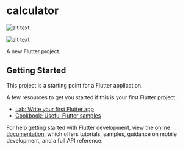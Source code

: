 # calculator


![alt text](https://drive.google.com/file/d/18lI4f0b2QRYOZUd0XYp5pdadPzTPzWdE/view?usp=share_link)

![alt text](https://drive.google.com/file/d/1hyHeBctCEV1P4YJZ4pGgsk_KMSPXke0L/view?usp=share_link)

A new Flutter project.

## Getting Started

This project is a starting point for a Flutter application.

A few resources to get you started if this is your first Flutter project:

- [Lab: Write your first Flutter app](https://docs.flutter.dev/get-started/codelab)
- [Cookbook: Useful Flutter samples](https://docs.flutter.dev/cookbook)

For help getting started with Flutter development, view the
[online documentation](https://docs.flutter.dev/), which offers tutorials,
samples, guidance on mobile development, and a full API reference.
